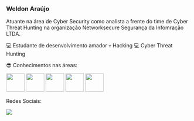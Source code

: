### Weldon Araújo

Atuante na área de Cyber Security como analista a frente do time de Cyber Threat Hunting na organização Networksecure Segurança da Infomração LTDA.

<div style="display: inline">
  
💻 Estudante de desenvolvimento amador
💀 Hacking
💻 Cyber Threat Hunting

</div>

😎 Conhecimentos nas áreas:
<div style="display: inline">
  
  <img width='50' height='50' src="https://cdn.jsdelivr.net/gh/devicons/devicon/icons/python/python-original.svg" />
  <img width='50' height='50' src="https://cdn.jsdelivr.net/gh/devicons/devicon/icons/bash/bash-original.svg" />
  <img width='50' height='50' src="https://cdn.jsdelivr.net/gh/devicons/devicon/icons/html5/html5-original.svg" />
  <img width='50' height='50' src="https://cdn.jsdelivr.net/gh/devicons/devicon/icons/docker/docker-original.svg" />
  <img width='50' height='50' src="https://cdn.jsdelivr.net/gh/devicons/devicon/icons/linux/linux-original.svg" />
  
  
</div>

Redes Sociais:

<a href="https://br.linkedin.com/in/weldon-araujo-01"> <img src="https://img.shields.io/badge/linkedin-%230077B5.svg?style=for-the-badge&logo=linkedin&logoColor=white"> </a>

